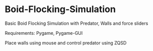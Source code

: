 # Boid-Flocking-Simulation
Basic Boid Flocking Simulation with Predator, Walls and force sliders

Requirements: Pygame, Pygame-GUI

Place walls using mouse and control predator using ZQSD
